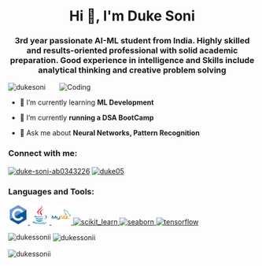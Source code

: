 <h1 align="center">Hi 👋, I'm Duke Soni</h1>
<h3 align="center">3rd year passionate AI-ML student from India. Highly skilled and results-oriented professional with solid academic preparation. Good experience in intelligence 
and Skills include analytical thinking and creative problem solving</h3>
<img align="right" alt="Coding" width="400" src="https://www.google.com/imgres?imgurl=https%3A%2F%2Ft4.ftcdn.net%2Fjpg%2F02%2F73%2F46%2F99%2F360_F_273469972_ESU9Rq3eIpSrK3xddlIEyDh7vrslbiGg.jpg&imgrefurl=https%3A%2F%2Fstock.adobe.com%2Fdk%2Fsearch%3Fk%3Dprogrammer%2520cartoon&tbnid=XqFKVsgAIu__GM&vet=10CNMBEDMouwFqFwoTCNjqueTxg_0CFQAAAAAdAAAAABAD..i&docid=mea4yUS3FeBxeM&w=360&h=360&itg=1&q=programmer%20animated&ved=0CNMBEDMouwFqFwoTCNjqueTxg_0CFQAAAAAdAAAAABAD">


<p align="left"> <img src="https://komarev.com/ghpvc/?username=dukesoni&label=Profile%20views&color=0e75b6&style=flat" alt="dukesoni" /> </p>

- 🌱 I’m currently learning **ML Development**

- 👯 I’m currently **running a DSA BootCamp**

- 💬 Ask me about **Neural Networks, Pattern Recognition**


<h3 align="left">Connect with me:</h3>
<p align="left">
<a href="https://linkedin.com/in/duke-soni-ab0343226" target="blank"><img align="center" src="https://raw.githubusercontent.com/rahuldkjain/github-profile-readme-generator/master/src/images/icons/Social/linked-in-alt.svg" alt="duke-soni-ab0343226" height="30" width="40" /></a>
<a href="https://www.leetcode.com/duke05" target="blank"><img align="center" src="https://raw.githubusercontent.com/rahuldkjain/github-profile-readme-generator/master/src/images/icons/Social/leet-code.svg" alt="duke05" height="30" width="40" /></a>
</p>

<h3 align="left">Languages and Tools:</h3>
<p align="left"> <a href="https://www.cprogramming.com/" target="_blank" rel="noreferrer"> <img src="https://raw.githubusercontent.com/devicons/devicon/master/icons/c/c-original.svg" alt="c" width="40" height="40"/> </a> <a href="https://www.java.com" target="_blank" rel="noreferrer"> <img src="https://raw.githubusercontent.com/devicons/devicon/master/icons/java/java-original.svg" alt="java" width="40" height="40"/> </a> <a href="https://www.mysql.com/" target="_blank" rel="noreferrer"> <img src="https://raw.githubusercontent.com/devicons/devicon/master/icons/mysql/mysql-original-wordmark.svg" alt="mysql" width="40" height="40"/> </a> <a href="https://scikit-learn.org/" target="_blank" rel="noreferrer"> <img src="https://upload.wikimedia.org/wikipedia/commons/0/05/Scikit_learn_logo_small.svg" alt="scikit_learn" width="40" height="40"/> </a> <a href="https://seaborn.pydata.org/" target="_blank" rel="noreferrer"> <img src="https://seaborn.pydata.org/_images/logo-mark-lightbg.svg" alt="seaborn" width="40" height="40"/> </a> <a href="https://www.tensorflow.org" target="_blank" rel="noreferrer"> <img src="https://www.vectorlogo.zone/logos/tensorflow/tensorflow-icon.svg" alt="tensorflow" width="40" height="40"/> </a> </p>

<p><img align="left" src="https://github-readme-stats.vercel.app/api/top-langs?username=dukessonii&show_icons=true&locale=en&layout=compact" alt="dukessonii" /></p>

<p>&nbsp;<img align="center" src="https://github-readme-stats.vercel.app/api?username=dukessonii&show_icons=true&locale=en" alt="dukessonii" /></p>

<p><img align="center" src="https://github-readme-streak-stats.herokuapp.com/?user=dukessonii&" alt="dukessonii" /></p>
